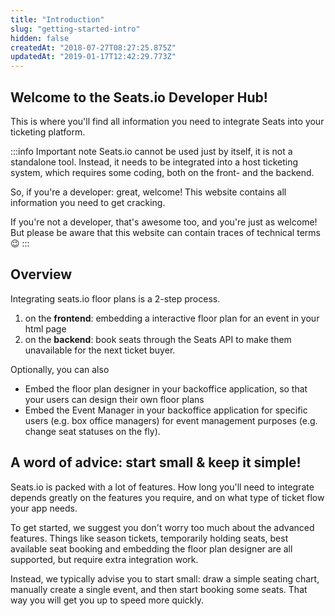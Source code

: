 ```yaml
---
title: "Introduction"
slug: "getting-started-intro"
hidden: false
createdAt: "2018-07-27T08:27:25.875Z"
updatedAt: "2019-01-17T12:42:29.773Z"
---
```

## Welcome to the Seats.io Developer Hub!
This is where you'll find all information you need to integrate Seats into your ticketing platform.  

:::info Important note
Seats.io cannot be used just by itself, it is not a standalone tool. Instead, it needs to be integrated into a host ticketing system, which requires some coding, both on the front- and the backend. 

So, if you're a developer: great, welcome! This website contains all information you need to get cracking. 

If you're not a developer, that's awesome too, and you're just as welcome! But please be aware that this website can contain traces of technical terms 😉
:::

## Overview
Integrating seats.io floor plans is a 2-step process. 

1. on the **frontend**: embedding a interactive floor plan for an event in your html page
2. on the **backend**: book seats through the Seats API to make them unavailable for the next ticket buyer. 

Optionally, you can also
* Embed the floor plan designer in your backoffice application, so that your users can design their own floor plans
* Embed the Event Manager in your backoffice application for specific users (e.g. box office managers) for event management purposes (e.g. change seat statuses on the fly). 
## A word of advice: start small & keep it simple!
Seats.io is packed with a lot of features. How long you'll need to integrate depends greatly on the features you require, and on what type of ticket flow your app needs. 

To get started, we suggest you don't worry too much about the advanced features. Things like season tickets, temporarily holding seats, best available seat booking and embedding the floor plan designer are all supported, but require extra integration work. 

Instead, we typically advise you to start small: draw a simple seating chart, manually create a single event, and then start booking some seats. That way you will get you up to speed more quickly.
